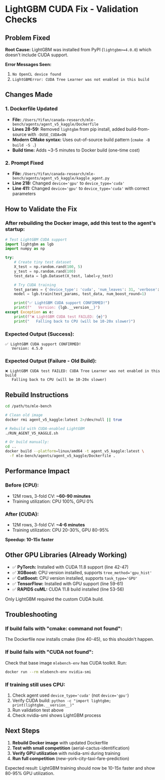# LightGBM CUDA Fix - Validation Checks

## Problem Fixed
**Root Cause:** LightGBM was installed from PyPI (`lightgbm>=4.0.0`) which doesn't include CUDA support.

**Error Messages Seen:**
1. `No OpenCL device found`
2. `LightGBMError: CUDA Tree Learner was not enabled in this build`

## Changes Made

### 1. Dockerfile Updated
- **File:** `/Users/Yifan/canada-research/mle-bench/agents/agent_v5_kaggle/Dockerfile`
- **Lines 28-59:** Removed `lightgbm` from pip install, added build-from-source with `-DUSE_CUDA=ON`
- **Modern CMake syntax:** Uses out-of-source build pattern (`cmake -B build -S .`)
- **Build time:** Adds ~3-5 minutes to Docker build (one-time cost)

### 2. Prompt Fixed
- **File:** `/Users/Yifan/canada-research/mle-bench/agents/agent_v5_kaggle/kaggle_agent.py`
- **Line 218:** Changed `device='gpu'` to `device_type='cuda'`
- **Line 411:** Changed `device='gpu'` to `device_type='cuda'` with correct parameters

## How to Validate the Fix

### After rebuilding the Docker image, add this test to the agent's startup:

```python
# Test LightGBM CUDA support
import lightgbm as lgb
import numpy as np

try:
    # Create tiny test dataset
    X_test = np.random.rand(100, 5)
    y_test = np.random.rand(100)
    test_data = lgb.Dataset(X_test, label=y_test)

    # Try CUDA training
    test_params = {'device_type': 'cuda', 'num_leaves': 31, 'verbose': -1}
    model = lgb.train(test_params, test_data, num_boost_round=1)

    print("✅ LightGBM CUDA support CONFIRMED!")
    print(f"   Version: {lgb.__version__}")
except Exception as e:
    print(f"❌ LightGBM CUDA test FAILED: {e}")
    print("   Falling back to CPU (will be 10-20x slower)")
```

### Expected Output (Success):
```
✅ LightGBM CUDA support CONFIRMED!
   Version: 4.5.0
```

### Expected Output (Failure - Old Build):
```
❌ LightGBM CUDA test FAILED: CUDA Tree Learner was not enabled in this build
   Falling back to CPU (will be 10-20x slower)
```

## Rebuild Instructions

```bash
cd /path/to/mle-bench

# Clean old image
docker rmi agent_v5_kaggle:latest 2>/dev/null || true

# Rebuild with CUDA-enabled LightGBM
./RUN_AGENT_V5_KAGGLE.sh

# Or build manually:
cd ..
docker build --platform=linux/amd64 -t agent_v5_kaggle:latest \
  -f mle-bench/agents/agent_v5_kaggle/Dockerfile .
```

## Performance Impact

### Before (CPU):
- 12M rows, 3-fold CV: **~60-90 minutes**
- Training utilization: CPU 100%, GPU 0%

### After (CUDA):
- 12M rows, 3-fold CV: **~4-6 minutes**
- Training utilization: CPU 20-30%, GPU 80-95%

**Speedup: 10-15x faster**

## Other GPU Libraries (Already Working)

- ✅ **PyTorch:** Installed with CUDA 11.8 support (line 42-47)
- ✅ **XGBoost:** CPU version installed, supports `tree_method='gpu_hist'`
- ✅ **CatBoost:** CPU version installed, supports `task_type='GPU'`
- ✅ **TensorFlow:** Installed with GPU support (line 59-61)
- ✅ **RAPIDS cuML:** CUDA 11.8 build installed (line 53-56)

Only LightGBM required the custom CUDA build.

## Troubleshooting

### If build fails with "cmake: command not found":
The Dockerfile now installs cmake (line 40-45), so this shouldn't happen.

### If build fails with "CUDA not found":
Check that base image `mlebench-env` has CUDA toolkit. Run:
```bash
docker run --rm mlebench-env nvidia-smi
```

### If training still uses CPU:
1. Check agent used `device_type='cuda'` (not `device='gpu'`)
2. Verify CUDA build: `python -c "import lightgbm; print(lightgbm.__version__)"`
3. Run validation test above
4. Check nvidia-smi shows LightGBM process

## Next Steps

1. **Rebuild Docker image** with updated Dockerfile
2. **Test with small competition** (aerial-cactus-identification)
3. **Verify GPU utilization** with nvidia-smi during training
4. **Run full competition** (new-york-city-taxi-fare-prediction)

Expected result: LightGBM training should now be 10-15x faster and show 80-95% GPU utilization.
